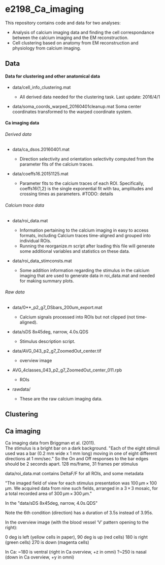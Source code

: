 e2198_Ca_imaging
=================

This repository contains code and data for two analyses:

* Analysis of calcium imaging data and finding the cell correspondance between the calcium imaging and the EM reconstruction.
* Cell clustering based on anatomy from EM reconstruction and physiology from calcium imaging.



Data
--------------
#### Data for clustering and other anatomical data

* data/cell_info_clustering.mat
	* All derived data needed for the clustering task.
	Last update: 2016/4/1

* data/soma_coords_warped_20160401cleanup.mat
	Soma center coordinates transformed to the warped coordinate system.

#### Ca imaging data

###### Derived data

* data/ca_dsos.20160401.mat
	* Direction selectivity and orientation selectivity computed from the parameter fits of the calcium traces.

* data/coeffs16.20151125.mat
	* Parameter fits to the calcium traces of each ROI. Specifically, coeffs16{1,2} is the single exponential fit
	 with tau, amplitudes and crossing times as parameters. #TODO: details

###### Calcium trace data

* data/roi_data.mat
	* Information pertaining to the calcium imaging in easy to access formats, including 
		Calcium traces time-aligned and grouped into individual ROIs. 
	* Running the reorganize.m script after loading this file will generate some additional variables and statistics on these data.

* data/roi_data_stimconsts.mat
	* Some addition information regarding the stimulus in the calcium imaging that are used to generate data in roi_data.mat and
	 needed for making summary plots.

###### Raw data

* data/0**_p2_g7_DSbars_200um_export.mat
	* Calcium signals processed into ROIs but not clipped (not time-aligned).

* data/sDS 8x45deg, narrow, 4.0s.QDS
	* Stimulus description script.

* data/AVG_043_p2_g7_ZoomedOut_center.tif
	* overview image

* AVG_4classes_043_p2_g7_ZoomedOut_center_011.rpb
	* ROIs

* rawdata/
	* These are the raw calcium imaging data.



Clustering
--------------



Ca imaging
--------------

Ca imaging data from Briggman et al. (2011).  
The stimulus is a bright bar on a dark background.
"Each of the eight stimuli used was a bar (0.2 mm wide x 1 mm long) moving in one of eight different directions at 1 mm/sec."
So the On and Off responses to the bar edges should be 2 seconds apart.
128 ms/frame, 31 frames per stimulus

data/roi_data.mat contains DeltaF/F for all ROIs, and some metadata


"The imaged field of view for each stimulus presentation was 100 μm × 100 μm. We acquired data from nine such fields, arranged in a 3 × 3 mosaic, for a total recorded area of 300 μm × 300 μm."


In the "data/sDS 8x45deg, narrow, 4.0s.QDS"

Note the 6th condition (direction) has a duration of 3.5s instead of 3.95s.


In the overview image (with the blood vessel ‘V’ pattern opening to the right):

0 deg is left (yellow cells in paper),
90 deg is up (red cells)
180 is right (green cells)
270 is down (magenta cells)


In Ca:
~180 is ventral (right in Ca overview, +z in omni)
?~250 is nasal  (down in Ca overview, +y in omni)


